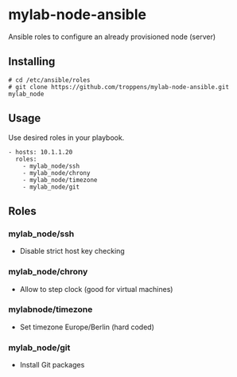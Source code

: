 # mylab-node-ansible
Ansible roles to configure an already provisioned node (server)


## Installing

```
# cd /etc/ansible/roles
# git clone https://github.com/troppens/mylab-node-ansible.git mylab_node
```


## Usage

Use desired roles in your playbook.

```
- hosts: 10.1.1.20
  roles:
    - mylab_node/ssh
    - mylab_node/chrony
    - mylab_node/timezone
    - mylab_node/git
```


## Roles

### mylab_node/ssh
* Disable strict host key checking

### mylab_node/chrony
* Allow to step clock (good for virtual machines) 

### mylabnode/timezone
* Set timezone Europe/Berlin (hard coded) 

### mylab_node/git
* Install Git packages
